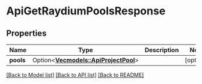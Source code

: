 # ApiGetRaydiumPoolsResponse

## Properties

Name | Type | Description | Notes
------------ | ------------- | ------------- | -------------
**pools** | Option<[**Vec<models::ApiProjectPool>**](apiProjectPool.md)> |  | [optional]

[[Back to Model list]](../README.md#documentation-for-models) [[Back to API list]](../README.md#documentation-for-api-endpoints) [[Back to README]](../README.md)


